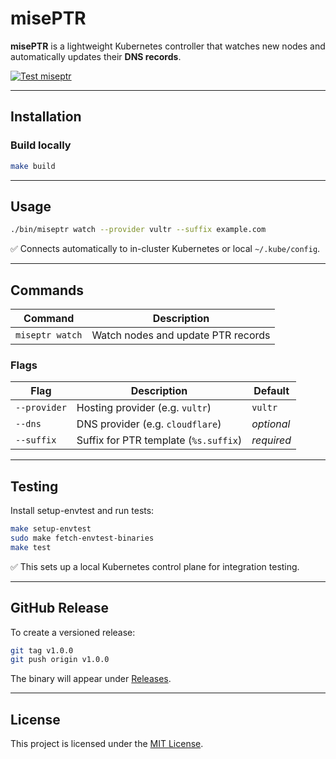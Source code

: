 # misePTR

**misePTR** is a lightweight Kubernetes controller that watches new nodes and automatically updates their **DNS records**.

[![Test miseptr](https://github.com/vulnebify/miseptr/actions/workflows/test.yaml/badge.svg)](https://github.com/vulnebify/miseptr/actions/workflows/test.yaml)

---

## Installation

### Build locally

```bash
make build
```

---

## Usage

```bash
./bin/miseptr watch --provider vultr --suffix example.com
```

✅ Connects automatically to in-cluster Kubernetes or local `~/.kube/config`.

---

## Commands

| Command                | Description                                |
|-------------------------|--------------------------------------------|
| `miseptr watch`    | Watch nodes and update PTR records         |


### Flags

| Flag         | Description                           | Default    |
|--------------|---------------------------------------|------------|
| `--provider` | Hosting provider (e.g. `vultr`)       | `vultr`    |
| `--dns`      | DNS provider (e.g. `cloudflare`)      | *optional* |
| `--suffix`   | Suffix for PTR template (`%s.suffix`) | *required* |

---

## Testing

Install setup-envtest and run tests:

```bash
make setup-envtest
sudo make fetch-envtest-binaries
make test
```

✅ This sets up a local Kubernetes control plane for integration testing.

---

## GitHub Release

To create a versioned release:

```bash
git tag v1.0.0
git push origin v1.0.0
```

The binary will appear under [Releases](../../releases).

---

## License

This project is licensed under the [MIT License](./LICENSE).
